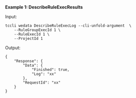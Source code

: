 **Example 1: DescribeRuleExecResults**



Input: 

```
tccli wedata DescribeRuleExecLog --cli-unfold-argument  \
    --RuleGroupExecId 1 \
    --RuleExecId 1 \
    --ProjectId 1
```

Output: 
```
{
    "Response": {
        "Data": {
            "Finished": true,
            "Log": "xx"
        },
        "RequestId": "xx"
    }
}
```

